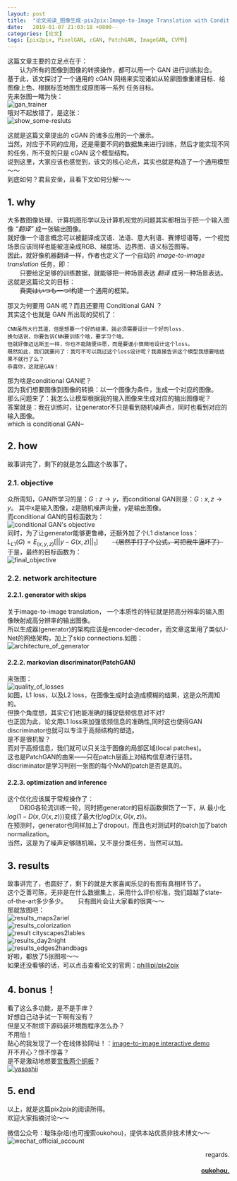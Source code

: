 ```yaml
---
layout: post
title:  "论文阅读_图像生成-pix2pix:Image-to-Image Translation with Conditional Adversarial Networks "
date:   2019-01-07 21:03:18 +0800--
categories: [论文]
tags: [pix2pix, PixelGAN, cGAN, PatchGAN, ImageGAN, CVPR]  
---
```



这篇文章主要的立足点在于：  
　　认为所有的图像到图像的转换操作，都可以用一个 GAN 进行训练拟合。  
基于此，该文探讨了一个通用的 cGAN 网络来实现诸如从轮廓图像重建目标、给图像上色、根据标签地图生成原图等一系列
任务目标。  
先来张图一睹为快：  
![gan_trainer](https://s1.ax2x.com/2019/01/12/5dLOYa.jpg)  
哦对不起放错了，是这张：  
![show_some-resluts](https://s1.ax2x.com/2019/01/07/5dQh4G.png)    

这就是这篇文章提出的 cGAN 的诸多应用的一个展示。    
当然，对应于不同的应用，还是需要不同的数据集来进行训练，然后才能实现不同的任务，所不变的只是 cGAN 这个模型结构。  
说到这里，大家应该也感觉到，该文的核心论点，其实也就是构造了一个通用模型～～  
到底如何？君且安坐，且看下文如何分解～～  

## 1. why  

大多数图像处理、计算机图形学以及计算机视觉的问题其实都相当于把一个输入图像 *“翻译”* 成一张输出图像。  
就好像一个语言概念可以被翻译成汉语、法语、意大利语、赛博坦语等，一个视觉场景应该同样也能被渲染成RGB、梯度场、边界图、语义标签图等。    
因此，就好像机器翻译一样，作者也定义了一个自动的 *image-to-image translation* 任务，即：    
　　只要给定足够的训练数据，就能够把一种场景表达 *翻译* 成另一种场景表达。　　    
这就是这篇论文的目标：  
　　~~真実はいつも一つ!~~构建一个通用的框架。  

那又为何要用 GAN 呢？而且还要用 Conditional GAN ？  
其实这个也就是 GAN 所出现的契机了：
```text
CNN虽然大行其道，但是想要一个好的结果，就必须需要设计一个好的loss.
换句话说，你要告诉CNN要训练个啥，要学习个啥。
但就好像迈达斯王一样，你也不能随便许愿，而是要谨小慎微地设计这个loss。
既然如此，我们就要问了：我可不可以跳过这个loss设计呢？我直接告诉这个模型我想要啥结果不就行了么？  
恭喜你，这就是GAN！
```
那为啥是conditional GAN呢？  
因为我们想要图像到图像的转换：以一个图像为条件，生成一个对应的图像。  
那么问题来了：我怎么让模型根据我的输入图像来生成对应的输出图像呢？  
答案就是：我在训练时，让generator不只是看到随机噪声点，同时也看到对应的输入图像。  
which is conditional GAN~   

## 2. how
故事讲完了，剩下的就是怎么圆这个故事了。  

### 2.1. objective
众所周知，GAN所学习的是：$G: z → y$，而conditional GAN则是：$G: {x,z}→y$。
其中x是输入图像，z是随机噪声向量，y是输出图像。  
而conditional GAN的目标函数为：  
![conditional GAN's objective](https://s1.ax2x.com/2019/01/12/5dLp8S.png)   
同时，为了让generator能够更鲁棒，还额外加了个L1 distance loss：  
$L_{L1}(G) = E_(x,y,z)[||y-G(x,z)||_1]$　　 ~~（居然手打了个公式，可把我牛逼坏了）~~   
于是，最终的目标函数为：  
![final_objective](https://s1.ax2x.com/2019/01/12/5dLuHh.png)  

### 2.2. network architecture
#### 2.2.1. generator with skips
关于image-to-image translation， 一个本质性的特征就是把高分辨率的输入图像映射成高分辨率的输出图像。  
所以生成器(generator)的架构应该是encoder-decoder，而文章这里用了类似U-Net的网络架构，加上了skip connections.如图：  
![architecture_of_generator](https://s1.ax2x.com/2019/01/12/5dKrP2.png)  


#### 2.2.2. markovian discriminator(PatchGAN)
来张图：  
![quality_of_losses](https://s1.ax2x.com/2019/01/12/5dKe4S.png)   
如图，L1 loss，以及L2 loss，在图像生成时会造成模糊的结果，这是众所周知的。  
但换个角度想，其实它们也能准确的捕捉低频信息对不对?  
也正因为此，论文用L1 loss来加强低频信息的准确性,同时这也使得GAN discriminator也就可以专注于高频结构的塑造。  
是不是很机智？  
而对于高频信息，我们就可以只关注于图像的局部区域(local patches)。  
这也是PatchGAN的由来——只在patch层面上对结构信息进行惩罚。
discriminator是学习判别一张图的每个$NxN$的patch是否是真的。  

#### 2.2.3. optimization and inference
这个优化应该属于常规操作了：  
　　D和G各轮流训练一轮，同时把generator的目标函数捯饬了一下，从
最小化$log(1-D(x, G(x,z)))$变成了最大化$logD(x,G(x,z))$。  
在预测时，generator也同样加上了dropout，而且也对测试时的batch加了batch normalization。  
当然，这是为了噪声足够随机嘛，又不是分类任务，当然可以加。

## 3. results
故事讲完了，也圆好了，剩下的就是大家喜闻乐见的有图有真相环节了。  
这个乏善可陈，无非是在什么数据集上，采用什么评价标准，我们超越了state-of-the-art多少多少。　　
只有图片会让大家看的很爽～～  
那就放图吧：  
![results_maps2ariel](https://s1.ax2x.com/2019/01/12/5dKAMN.png)  
![results_colorization](https://s1.ax2x.com/2019/01/12/5dKteu.png)  
![result cityscapes2lables](https://s1.ax2x.com/2019/01/12/5dK6g9.png)  
![results_day2night](https://s1.ax2x.com/2019/01/12/5dKN0A.png)   
![results_edges2handbags](https://s1.ax2x.com/2019/01/12/5dKkaO.png)   
好啦，都放了5张图啦～～  
如果还没看够的话，可以点击查看论文的官网：[phillipi/pix2pix](https://phillipi.github.io/pix2pix/)  

## 4. bonus！
看了这么多功能，是不是手痒？  
好想自己动手试一下啊有没有？  
但是又不耐烦下源码装环境跑程序怎么办？  
不用怕！  
贴心的我发现了一个在线体验网址！：[image-to-image interactive demo](https://affinelayer.com/pixsrv/)  
开不开心？惊不惊喜？   
是不是激动地想要[赏我两个铜板](https://www.oukohou.wang/donate/ "那就赏吧，点击直达打赏页面～～ ")？    
[![yasashii](https://s1.ax2x.com/2018/12/19/5Qxfd6.jpg "当然，女孩子会更温柔的啦～～")](https://www.oukohou.wang/donate/)  

  
## 5. end

以上，就是这篇pix2pix的阅读所得。  
欢迎大家指摘讨论～～    

微信公众号：璇珠杂俎(也可搜索oukohou)，提供本站优质非技术博文～～
![wechat_official_account](https://www.oukohou.wang/assets/imgs/wechat_official_account.png)  


  


<p  align="right">regards.</p>
<h4 align="right">
    <a href="https:www.oukohou.wang">
        oukohou.
    </a>
</h4>

